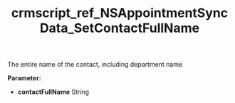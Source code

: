 ﻿---
title: crmscript_ref_NSAppointmentSyncData_SetContactFullName
description: NSAppointmentSyncData.SetContactFullName(String contactFullName)
intellisense: NSAppointmentSyncData.SetContactFullName
keywords: NSAppointmentSyncData, GetContactFullName
so.topic: reference
---

The entire name of the contact, including department name

**Parameter:** 
 - **contactFullName** String

